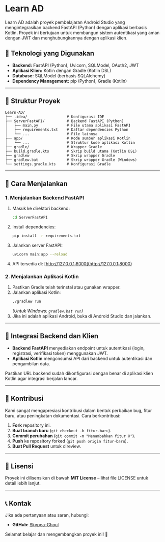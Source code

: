 # Learn AD

Learn AD adalah proyek pembelajaran Android Studio yang mengintegrasikan backend FastAPI (Python) dengan aplikasi berbasis Kotlin. Proyek ini bertujuan untuk membangun sistem autentikasi yang aman dengan JWT dan menghubungkannya dengan aplikasi klien.

## 📌 Teknologi yang Digunakan
- **Backend:** FastAPI (Python), Uvicorn, SQLModel, OAuth2, JWT
- **Aplikasi Klien:** Kotlin dengan Gradle (Kotlin DSL)
- **Database:** SQLModel (berbasis SQLAlchemy)
- **Dependency Management:** pip (Python), Gradle (Kotlin)

---

## 📂 Struktur Proyek
```
Learn-AD/
├── .idea/                  # Konfigurasi IDE
├── ServerFastAPI/          # Backend FastAPI (Python)
│   ├── main.py             # File utama aplikasi FastAPI
│   ├── requirements.txt    # Daftar dependencies Python
│   └── ...                 # File lainnya
├── app/                    # Kode sumber aplikasi Kotlin
│   └── ...                 # Struktur kode aplikasi Kotlin
├── gradle/                 # Wrapper Gradle
├── build.gradle.kts        # Skrip build utama (Kotlin DSL)
├── gradlew                 # Skrip wrapper Gradle
├── gradlew.bat             # Skrip wrapper Gradle (Windows)
└── settings.gradle.kts     # Konfigurasi Gradle
```

---

## 🚀 Cara Menjalankan

### 1. Menjalankan Backend FastAPI
1. Masuk ke direktori backend:
   ```sh
   cd ServerFastAPI
   ```
2. Install dependencies:
   ```sh
   pip install -r requirements.txt
   ```
3. Jalankan server FastAPI:
   ```sh
   uvicorn main:app --reload
   ```
4. API tersedia di: [http://127.0.0.1:8000](http://127.0.0.1:8000)

### 2. Menjalankan Aplikasi Kotlin
1. Pastikan Gradle telah terinstal atau gunakan wrapper.
2. Jalankan aplikasi Kotlin:
   ```sh
   ./gradlew run
   ```
   *(Untuk Windows: `gradlew.bat run`)*
3. Jika ini adalah aplikasi Android, buka di Android Studio dan jalankan.

---

## 🔗 Integrasi Backend dan Klien
- **Backend FastAPI** menyediakan endpoint untuk autentikasi (login, registrasi, verifikasi token) menggunakan JWT.
- **Aplikasi Kotlin** mengonsumsi API dari backend untuk autentikasi dan pengambilan data.

Pastikan URL backend sudah dikonfigurasi dengan benar di aplikasi klien Kotlin agar integrasi berjalan lancar.

---

## 🤝 Kontribusi
Kami sangat mengapresiasi kontribusi dalam bentuk perbaikan bug, fitur baru, atau peningkatan dokumentasi. Cara berkontribusi:
1. **Fork** repository ini.
2. **Buat branch baru** (`git checkout -b fitur-baru`).
3. **Commit perubahan** (`git commit -m "Menambahkan fitur X"`).
4. **Push** ke repository forked (`git push origin fitur-baru`).
5. **Buat Pull Request** untuk direview.

---

## 📜 Lisensi
Proyek ini dilisensikan di bawah **MIT License** – lihat file LICENSE untuk detail lebih lanjut.

---

## 📞 Kontak
Jika ada pertanyaan atau saran, hubungi:
- **GitHub:** [Skypea-Ghoul](https://github.com/Skypea-Ghoul)

Selamat belajar dan mengembangkan proyek ini! 🚀

